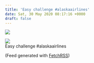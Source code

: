 ```yaml
---
title: 'Easy challenge #alaskaairlines'
date: Sat, 30 May 2020 08:17:16 +0000
draft: false
---
```


[![](https://scontent-atl3-1.cdninstagram.com/v/t51.2885-15/e35/s1080x1080/101059446_3116322795114227_8227366229842954366_n.jpg?_nc_ht=scontent-atl3-1.cdninstagram.com&_nc_cat=111&_nc_ohc=uXZbKQiB4zkAX8M4VMS&oh=1a8618c4a46cc15a4f66adbecedde912&oe=5EFD7F52)](https://www.instagram.com/p/CAzhP9WneRl)  
  
[![](https://scontent-atl3-1.cdninstagram.com/v/t51.2885-15/e35/s1080x1080/82604531_2658425957703805_3258551585899503370_n.jpg?_nc_ht=scontent-atl3-1.cdninstagram.com&_nc_cat=101&_nc_ohc=uNbJcHrsmNAAX8jnEe3&oh=89165d1d273d66c51c52f3f65cba2c38&oe=5EFEB483)](https://www.instagram.com/p/CAzhP9WneRl)  
Easy challenge #alaskaairlines  
  
(Feed generated with [FetchRSS](http://fetchrss.com/))